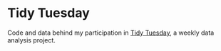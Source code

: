# Tidy Tuesday

Code and data behind my participation in [Tidy Tuesday](https://github.com/rfordatascience/tidytuesday), a weekly data analysis project.
